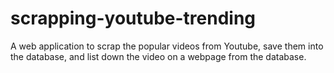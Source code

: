 # scrapping-youtube-trending
A web application to scrap the popular videos from Youtube, save them into the database, and list down the video on a webpage from the database.
